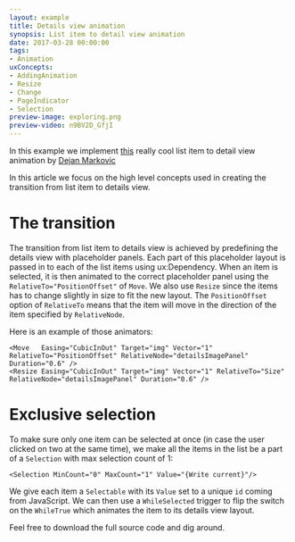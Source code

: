 ```yaml
---
layout: example
title: Details view animation
synopsis: List item to detail view animation
date: 2017-03-28 00:00:00
tags:
- Animation
uxConcepts:
- AddingAnimation
- Resize
- Change
- PageIndicator
- Selection
preview-image: exploring.png
preview-video: n9BV2D_GfjI
---
```

In this example we implement [this](https://dribbble.com/shots/2311820-Exploring) really cool list item to detail view animation by [Dejan Markovic](https://dribbble.com/DejanMarkovic)

In this article we focus on the high level concepts used in creating the transition from list item to details view.

# The transition

The transition from list item to details view is achieved by predefining the details view with placeholder panels. Each part of this placeholder layout is passed in to each of the list items using ux:Dependency. When an item is selected, it is then animated to the correct placeholder panel using the `RelativeTo="PositionOffset"` of `Move`. We also use `Resize` since the items has to change slightly in size to fit the new layout. The `PositionOffset` option of `RelativeTo` means that the item will move in the direction of the item specified by `RelativeNode`.

Here is an example of those animators:

```
<Move   Easing="CubicInOut" Target="img" Vector="1" RelativeTo="PositionOffset" RelativeNode="detailsImagePanel" Duration="0.6" />
<Resize Easing="CubicInOut" Target="img" Vector="1" RelativeTo="Size" RelativeNode="detailsImagePanel" Duration="0.6" />
```

# Exclusive selection

To make sure only one item can be selected at once (in case the user clicked on two at the same time), we make all the items in the list be a part of a `Selection` with max selection count of 1:

```
<Selection MinCount="0" MaxCount="1" Value="{Write current}"/>
```

We give each item a `Selectable` with its `Value` set to a unique `id` coming from JavaScript. We can then use a `WhileSelected` trigger to flip the switch on the `WhileTrue` which animates the item to its details view layout.

Feel free to download the full source code and dig around.
